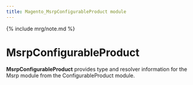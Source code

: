 ```yaml
---
title: Magento_MsrpConfigurableProduct module
---
```


{% include mrg/note.md %}

# MsrpConfigurableProduct

**MsrpConfigurableProduct** provides type and resolver information for the Msrp module from the ConfigurableProduct module.

